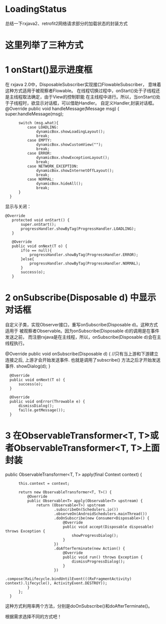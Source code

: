 # LoadingStatus
总结一下rxjava2、retrofit2网络请求部分的加载状态的封装方式

# 这里列举了三种方式

# 1 onStart()显示进度框
  在 rxjava 2.0中，DisposableSubscriber<T>实现接口FlowableSubscriber<T>，
  意味着这种方式适用于被观察者Flowable<T>。
  在线程切换过程中，onStart()处于子线程还是主线程取法确定，由于View的控制职能
  在主线程中进行。所以，当onStart()处于子线程时，欲显示对话框，可以借助Handler。
  自定义Handler,封装对话框。
  @Override
      public void handleMessage(Message msg) {
          super.handleMessage(msg);

          switch (msg.what){
              case LOADLING:
                  dynamicBox.showLoadingLayout();
                  break;
              case EMPTY:
                  dynamicBox.showCustomView("");
                  break;
              case ERROR:
                  dynamicBox.showExceptionLayout();
                  break;
              case NETWORK_EXCEPTION:
                  dynamicBox.showInternetOffLayout();
                  break;
              case NORMAL:
                  dynamicBox.hideAll();
                  break;
          }
      }

   显示与关闭：

    @Override
       protected void onStart() {
           super.onStart();
           progressHandler.showByTag(ProgressHandler.LOADLING);
       }

       @Override
       public void onNext(T o) {
           if(o == null){
               progressHandler.showByTag(ProgressHandler.ERROR);
           }else{
               progressHandler.showByTag(ProgressHandler.NORMAL);
           }
           success(o);
       }

# 2 onSubscribe(Disposable d) 中显示对话框
  自定义子类，实现Observer<T>接口，重写onSubscribe(Disposable d)。这种方式适用于
  被观察者Observable<T>。因为onSubscribe(Disposable d)的调用是在事件发送之前，
  而注册rxjava是在主线程，所以，onSubscribe(Disposable d)会在主线程执行。

   @Override
      public void onSubscribe(Disposable d) {
          //只有当上游和下游建立连接之后, 上游才会开始发送事件. 也就是调用了subscribe() 方法之后才开始发送事件.
          showDialog(d);
      }

      @Override
      public void onNext(T o) {
          success(o);
      }

      @Override
      public void onError(Throwable e) {
          dismissDialog();
          fail(e.getMessage());
      }

# 3 在ObservableTransformer<T, T>或者ObservableTransformer<T, T>上面封装

  public   ObservableTransformer<T, T> apply(final Context context) {

          this.context = context;

          return new ObservableTransformer<T, T>() {
              @Override
              public Observable<T> apply(Observable<T> upstream) {
                  return (Observable<T>) upstream
                          .subscribeOn(Schedulers.io())
                          .observeOn(AndroidSchedulers.mainThread())
                          .doOnSubscribe(new Consumer<Disposable>() {
                              @Override
                              public void accept(Disposable disposable) throws Exception {
                                  showProgressDialog();
                              }
                          })
                          .doAfterTerminate(new Action() {
                              @Override
                              public void run() throws Exception {
                                  dismissProgressDialog();
                              }
                          })
                          .compose(RxLifecycle.bindUntilEvent(((RxFragmentActivity) context).lifecycle(), ActivityEvent.DESTROY));
              }
          };
      }

   这种方式利用率两个方法，分别是doOnSubscribe()和doAfterTerminate()。

   根据需求选择不同的方式吧！